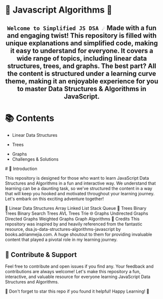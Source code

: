 # 🚀 Javascript Algorithms 🚀

<h2 align="center">

`Welcome to Simplified JS DSA ☄️`
Made with a fun and engaging twist! This repository is filled with unique explanations and simplified code, making it easy to understand for everyone. It covers a wide range of topics, including linear data structures, trees, and graphs. The best part? All the content is structured under a learning curve theme, making it an enjoyable experience for you to master Data Structures & Algorithms in JavaScript.

</h2>

# 📚 Contents

<ul>
<li>Linear Data Structures

</li>
<li>

Trees

</li>
<li>
Graphs

</li>
<li>Challenges & Solutions
</li></ul>

<div>
# 🎇 Introduction

This repository is designed for those who want to learn JavaScript Data Structures and Algorithms in a fun and interactive way. We understand that learning can be a daunting task, so we've structured the content in a way that will keep you hooked and motivated throughout your learning journey. Let's embark on this exciting adventure together!</div>

🚂 Linear Data Structures
Array
Linked List
Stack
Queue
🌳 Trees
Binary Trees
Binary Search Trees
AVL Trees
Trie
🌐 Graphs
Undirected Graphs
Directed Graphs
Weighted Graphs
Graph Algorithms
🙌 Credits
This repository was inspired by and heavily referenced from the fantastic resource, dsa.js-data-structures-algorithms-javascript by books.adrianmejia.com. A huge shoutout to them for providing invaluable content that played a pivotal role in my learning journey.

## 🤝 Contribute & Support

Feel free to contribute and open issues if you find any. Your feedback and contributions are always welcome! Let's make this repository a fun, interactive, and valuable resource for everyone learning JavaScript Data Structures and Algorithms.

🌟 Don't forget to star this repo if you found it helpful! Happy Learning! 🎉
